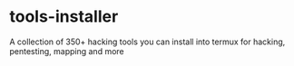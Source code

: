# tools-installer
A collection of 350+ hacking tools you can install into termux for hacking, pentesting, mapping and more
